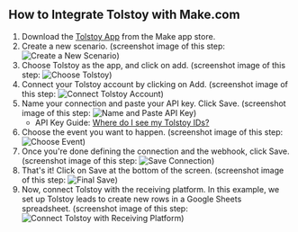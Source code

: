 ## How to Integrate Tolstoy with Make.com

1. Download the [Tolstoy App](https://www.make.com/en/integrations/tolstoy) from the Make app store.
2. Create a new scenario. (screenshot image of this step: ![Create a New Scenario](https://downloads.intercomcdn.com/i/o/502474984/1319230c84f0c8f1847d9756/image.png))
3. Choose Tolstoy as the app, and click on add. (screenshot image of this step: ![Choose Tolstoy](https://downloads.intercomcdn.com/i/o/502475906/fcfaef71d21a835fdc8afcf9/image.png))
4. Connect your Tolstoy account by clicking on Add. (screenshot image of this step: ![Connect Tolstoy Account](https://downloads.intercomcdn.com/i/o/502476634/0908cd6e3b4129c1d7c72965/image.png))
5. Name your connection and paste your API key. Click Save. (screenshot image of this step: ![Name and Paste API Key](https://downloads.intercomcdn.com/i/o/502477254/0f1ecd13c41493559d3df8e3/image.png))
   - API Key Guide: [Where do I see my Tolstoy IDs?](https://help.gotolstoy.com/en/articles/5772218-where-do-i-see-my-tolstoy-ids)
6. Choose the event you want to happen. (screenshot image of this step: ![Choose Event](https://downloads.intercomcdn.com/i/o/502479766/c3eae180dd6e8128df109ccd/image.png))
7. Once you're done defining the connection and the webhook, click Save. (screenshot image of this step: ![Save Connection](https://downloads.intercomcdn.com/i/o/502480244/ba19a596c3004a2e16bca2a1/image.png))
8. That's it! Click on Save at the bottom of the screen. (screenshot image of this step: ![Final Save](https://downloads.intercomcdn.com/i/o/502480496/8f325ce3cf760e560a53767d/image.png))
9. Now, connect Tolstoy with the receiving platform. In this example, we set up Tolstoy leads to create new rows in a Google Sheets spreadsheet. (screenshot image of this step: ![Connect Tolstoy with Receiving Platform](https://downloads.intercomcdn.com/i/o/502480732/fc960d18e74d068bca147378/image.png))
